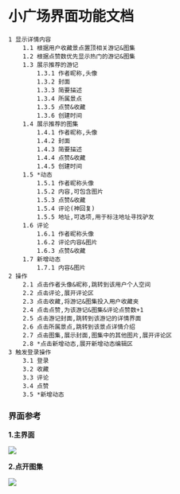 # 小广场界面功能文档
```
1 显示详情内容
	1.1 根据用户收藏景点置顶相关游记&图集
	1.2 根据点赞数优先显示热门的游记&图集
	1.3 展示推荐的游记
		1.3.1 作者昵称,头像
		1.3.2 封面
		1.3.3 简要描述
		1.3.4 所属景点
		1.3.5 点赞&收藏
		1.3.6 创建时间
	1.4 展示推荐的图集
		1.4.1 作者昵称,头像
		1.4.2 封面
		1.4.3 简要描述
		1.4.4 点赞&收藏
		1.4.5 创建时间
	1.5 *动态
		1.5.1 作者昵称头像
		1.5.2 内容,可包含图片
		1.5.3 点赞&收藏
		1.5.4 评论(神回复)
		1.5.5 地址,可选项,用于标注地址寻找驴友
	1.6 评论 
		1.6.1 作者昵称头像
		1.6.2 评论内容&图片
		1.6.3 点赞&收藏
	1.7 新增动态
		1.7.1 内容&图片
2 操作
	2.1 点击作者头像&昵称,跳转到该用户个人空间
	2.2 点击评论,展开评论区
	2.3 点击收藏,将游记&图集投入用户收藏夹
	2.4 点击点赞,为该游记&图集&评论点赞数+1
	2.5 点击游记封面,跳转到该游记的详情界面
	2.6 点击所属景点,跳转到该景点详情介绍
	2.7 点击图集,展示封面,图集中的其他图片,展开评论区
	2.8 *点击新增动态,展开新增动态编辑区
3 触发登录操作
	3.1 登录
	3.2 收藏
	3.3 评论
	3.4 点赞
	3.5 *新增动态
```
### 界面参考

**1.主界面**

![](http://pic.qqtn.com/file/2012/2012-2/2012022211580770071.jpg) 

**2.点开图集**

![](http://pic.qqtn.com/file/2012/2012-2/2012022211580759531.jpg) 